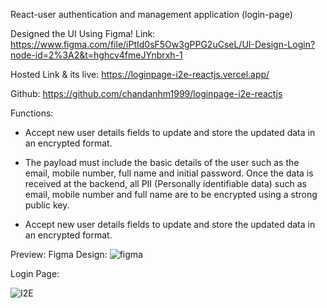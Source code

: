 React-user authentication and management application (login-page)

Designed the UI Using Figma!
Link: https://www.figma.com/file/iPtId0sF5Ow3gPPG2uCseL/UI-Design-Login?node-id=2%3A2&t=hghcv4fmeJYnbrxh-1

Hosted Link & its live: https://loginpage-i2e-reactjs.vercel.app/

Github: https://github.com/chandanhm1999/loginpage-i2e-reactjs

Functions:
* Accept new user details fields to update and store the updated data in an encrypted format.

* The payload must include the basic details of the user such as the email, mobile number, full name and initial password. Once the data is received at the backend, all PII (Personally identifiable data) such as email, mobile number and full name are to be encrypted using a strong public key.

* Accept new user details fields to update and store the updated data in an encrypted format.

Preview: 
Figma Design:
![figma](https://user-images.githubusercontent.com/109410990/232479552-81348c7b-9e4a-43d6-9f9e-c8c9e2569e77.png)

Login Page:

![I2E](https://user-images.githubusercontent.com/109410990/232479661-d861469c-1d77-4199-ad57-bf1a11c6ff34.png)
